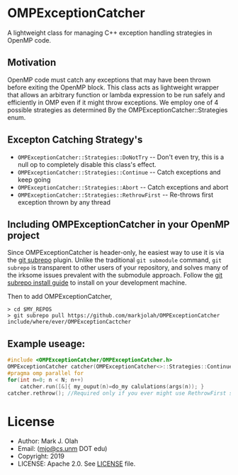 # OMPExceptionCatcher
A lightweight class for managing C++ exception handling strategies in OpenMP code.

## Motivation
OpenMP code must catch any exceptions that may have been thrown before exiting the OpenMP block.
This class acts as lightweight wrapper that allows an arbitrary function or lambda expression to be run
safely and efficiently in OMP even if it might throw exceptions.  We employ one of 4 possible strategies
as determined By the OMPExceptionCatcher::Strategies enum.
 
 ## Excepton Catching Strategy's
 * `OMPExceptionCatcher::Strategies::DoNotTry` -- Don't even try,  this is a null op to completely disable
                                               this class's effect.
 * `OMPExceptionCatcher::Strategies::Continue` -- Catch exceptions and keep going
 * `OMPExceptionCatcher::Strategies::Abort`    -- Catch exceptions and abort
 * `OMPExceptionCatcher::Strategies::RethrowFirst`  -- Re-throws first exception thrown by any thread
 
 
 
 ## Including OMPExceptionCatcher in your OpenMP project
Since OMPExceptionCatcher is header-only, he easiest way to use it is via the [git subrepo](https://github.com/ingydotnet/git-subrepo) plugin.  Unlike the traditional `git submodule` command, `git subrepo` is transparent to other users of your repository, and solves many of the irksome issues prevalent with the submodule approach.  Follow the [git subrepo install guide](https://github.com/ingydotnet/git-subrepo#installation-instructions) to install on your development machine.

Then to add OMPExceptionCatcher,
```
> cd $MY_REPOS
> git subrepo pull https://github.com/markjolah/OMPExceptionCatcher include/where/ever/OMPExceptionCactcher
```
 
 ## Example useage:
 ~~~.cxx
 #include <OMPExceptionCatcher/OMPExceptionCatcher.h>
 OMPExceptionCatcher catcher(OMPExceptionCatcher<>::Strategies::Continue);
 #pragma omp parallel for
 for(int n=0; n < N; n++) 
     catcher.run([&]{ my_ouput(n)=do_my calulations(args(n)); }
 catcher.rethrow(); //Required only if you ever might use RethrowFirst strategy
 ~~~
 
 
 # License
 * Author: Mark J. Olah
 * Email: (mjo@cs.unm DOT edu)
 * Copyright: 2019
 * LICENSE: Apache 2.0.  See [LICENSE](https://github.com/markjolah/OMPExceptionCatcher/blob/master/LICENSE) file.
